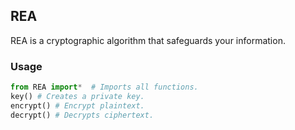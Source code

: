 ## REA
REA is a cryptographic algorithm that safeguards your information.
### Usage
```python
from REA import*  # Imports all functions.
key() # Creates a private key.
encrypt() # Encrypt plaintext.
decrypt() # Decrypts ciphertext.
```
